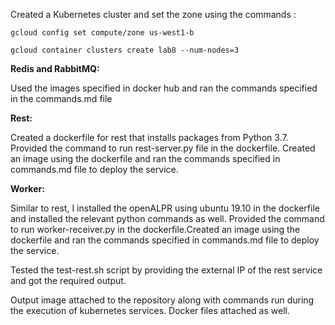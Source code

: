 Created a Kubernetes cluster and set the zone using the commands :

```gcloud config set compute/zone us-west1-b```

```gcloud container clusters create lab8 --num-nodes=3```

**Redis and RabbitMQ:**

Used the images specified in docker hub and ran the commands specified in the commands.md file

**Rest:**

Created a dockerfile for rest that installs packages from Python 3.7. Provided the command to run rest-server.py file in the dockerfile. Created an image using the dockerfile and ran the commands specified in commands.md file to deploy the service.

**Worker:**

Similar to rest, I installed the openALPR using ubuntu 19.10 in the dockerfile and installed the relevant python commands as well. Provided the command to run worker-receiver.py in the dockerfile.Created an image using the dockerfile and ran the commands specified in commands.md file to deploy the service.

Tested the test-rest.sh script by providing the external IP of the rest service and got the required output.

Output image attached to the repository along with commands run during the execution of kubernetes services.
Docker files attached as well.
